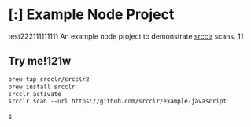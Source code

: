 # [:] Example Node Project
test222111111111
An example node project to demonstrate [srcclr](https://www.srcclr.com) scans.
11
## Try me!121w

```1
brew tap srcclr/srcclr2
brew install srcclr
srcclr activate
srcclr scan --url https://github.com/srcclr/example-javascript
```
s
